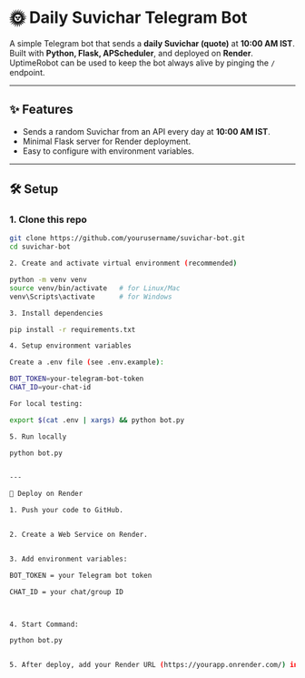 # 🌞 Daily Suvichar Telegram Bot

A simple Telegram bot that sends a **daily Suvichar (quote)** at **10:00 AM IST**.  
Built with **Python, Flask, APScheduler**, and deployed on **Render**.  
UptimeRobot can be used to keep the bot always alive by pinging the `/` endpoint.

---

## ✨ Features
- Sends a random Suvichar from an API every day at **10:00 AM IST**.
- Minimal Flask server for Render deployment.
- Easy to configure with environment variables.

---

## 🛠️ Setup

### 1. Clone this repo
```bash
git clone https://github.com/yourusername/suvichar-bot.git
cd suvichar-bot

2. Create and activate virtual environment (recommended)

python -m venv venv
source venv/bin/activate   # for Linux/Mac
venv\Scripts\activate      # for Windows

3. Install dependencies

pip install -r requirements.txt

4. Setup environment variables

Create a .env file (see .env.example):

BOT_TOKEN=your-telegram-bot-token
CHAT_ID=your-chat-id

For local testing:

export $(cat .env | xargs) && python bot.py

5. Run locally

python bot.py


---

🚀 Deploy on Render

1. Push your code to GitHub.


2. Create a Web Service on Render.


3. Add environment variables:

BOT_TOKEN = your Telegram bot token

CHAT_ID = your chat/group ID



4. Start Command:

python bot.py


5. After deploy, add your Render URL (https://yourapp.onrender.com/) in UptimeRobot (ping every 5 mins).